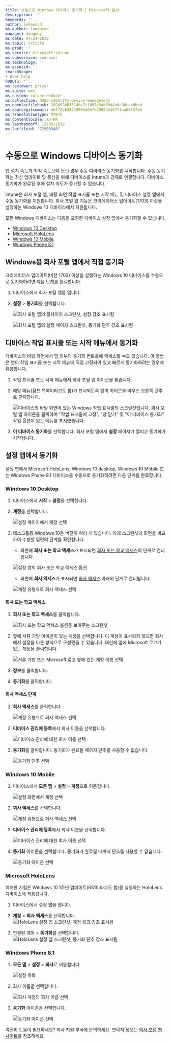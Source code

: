 ```yaml
---
title: 수동으로 Windows 디바이스 동기화 | Microsoft 문서
description: ''
keywords: ''
author: lenewsad
ms.author: lanewsad
manager: dougeby
ms.date: 07/24/2018
ms.topic: article
ms.prod: ''
ms.service: microsoft-intune
ms.subservice: end-user
ms.technology: ''
ms.assetid: ''
searchScope:
- User help
ROBOTS: ''
ms.reviewer: priyar
ms.suite: ems
ms.custom: intune-enduser
ms.collection: M365-identity-device-management
ms.openlocfilehash: 289d99603314be7c1097d54d59d4a0e90cae0bed
ms.sourcegitcommit: ebf72b038219904d6e7d20024b107f4aa68f57e6
ms.translationtype: MTE75
ms.contentlocale: ko-KR
ms.lasthandoff: 12/05/2019
ms.locfileid: "72508340"
---
```

# <a name="sync-your-windows-device-manually"></a>수동으로 Windows 디바이스 동기화

앱 설치 속도가 최적 속도보다 느린 경우 수동 디바이스 동기화를 시작합니다. 수동 동기화는 최신 업데이트 및 통신을 위해 디바이스를 Intune과 강제로 연결합니다. 디바이스 동기화가 완료된 후에 설치 속도가 증가할 수 있습니다.

Intune은 회사 포털 앱, 바탕 화면 작업 표시줄 또는 시작 메뉴 및 디바이스 설정 앱에서 수동 동기화를 지원합니다. 회사 포털 앱 기능은 크리에이터스 업데이트(1703) 이상을 실행하는 Windows 10 디바이스에서 지원됩니다. 

모든 Windows 디바이스는 다음을 포함한 디바이스 설정 앱에서 동기화할 수 있습니다.

* [Windows 10 Desktop](#windows-10-desktop)  
* [Microsoft HoloLens](#microsoft-hololens)   
* [Windows 10 Mobile](#windows-10-mobile)  
* [Windows Phone 8.1](#windows-phone-81)    

## <a name="sync-directly-from-company-portal-app-for-windows"></a>Windows용 회사 포털 앱에서 직접 동기화
크리에이터스 업데이트(버전 1703) 이상을 실행하는 Windows 10 디바이스를 수동으로 동기화하려면 다음 단계를 완료합니다.

1. 디바이스에서 회사 포털 앱을 엽니다.

2. **설정** > **동기화**를 선택합니다.

    ![회사 포털 앱의 홈페이지 스크린샷, 설정 강조 표시됨](./media/RS1_homePage_settings_04.png)  
    
    ![회사 포털 앱의 설정 페이지 스크린샷, 동기화 단추 강조 표시됨](./media/RS1_settingspage_sync05.png)  

## <a name="sync-from-device-taskbar-or-start-menu"></a>디바이스 작업 표시줄 또는 시작 메뉴에서 동기화   

디바이스의 바탕 화면에서 앱 외부의 동기화 컨트롤에 액세스할 수도 있습니다. 이 방법은 앱이 작업 표시줄 또는 시작 메뉴에 직접 고정되어 있고 빠르게 동기화하려는 경우에 유용합니다.  

1. 작업 표시줄 또는 시작 메뉴에서 회사 포털 앱 아이콘을 찾습니다.  
2. 해당 메뉴(점프 목록이라고도 함)가 표시되도록 앱의 아이콘을 마우스 오른쪽 단추로 클릭합니다.  

    ![디바이스의 바탕 화면에 있는 Windows 작업 표시줄의 스크린샷입니다. 회사 포털 앱 아이콘을 클릭하여 "작업 표시줄에 고정", "창 닫기" 및 "이 디바이스 동기화" 작업 옵션이 있는 메뉴를 표시했습니다.](./media/sync-device-from-start-menu-1807.png)  

3. **이 디바이스 동기화**를 선택합니다. 회사 포털 앱에서 **설정** 페이지가 열리고 동기화가 시작됩니다.  

## <a name="sync-from-settings-app"></a>설정 앱에서 동기화 
설정 앱에서 Microsoft HoloLens, Windows 10 desktop, Windows 10 Mobile 또는 Windows Phone 8.1 디바이스를 수동으로 동기화하려면 다음 단계를 완료합니다.  

### <a name="windows-10-desktop"></a>Windows 10 Desktop
1. 디바이스에서 **시작** > **설정**을 선택합니다.

2. **계정**을 선택합니다.

    ![설정 페이지에서 계정 선택](./media/win10pc-sync-2-settings-accounts.png)  

3. 데스크톱용 Windows 10은 버전이 여러 개 있습니다. 아래 스크린샷과 화면을 비교하여 수행할 일련의 단계를 확인합니다. 

    * 화면에 **회사 또는 학교 액세스**가 표시되면 [회사 또는 학교 액세스](#access-work-or-school-steps)의 단계로 건너뜁니다.

    ![설정 앱의 회사 또는 학교 액세스 옵션](./media/w10-enroll-rs1-connect-to-work-or-school.png)  

    * 화면에 **회사 액세스**가 표시되면 [회사 액세스](#work-access-steps) 아래의 단계로 건너뜁니다.  

    ![계정 유형으로 회사 액세스 선택](./media/win10pc-sync-3-work-access.png)

#### <a name="access-work-or-school-steps"></a>회사 또는 학교 액세스

1. **회사 또는 학교 액세스**를 클릭합니다.

    ![회사 또는 학교 액세스 옵션을 보여주는 스크린샷](./media/w10-enroll-rs1-connect-to-work-or-school.png)  

2. 옆에 서류 가방 아이콘이 있는 계정을 선택합니다. 이 계정이 표시되지 않으면 회사에서 설정을 다른 방식으로 구성했을 수 있습니다. 대신에 옆에 Microsoft 로고가 있는 계정을 클릭합니다.

     ![서류 가방 또는 Microsoft 로고 옆에 있는 계정 이름 선택](./media/win10pc-rs1-sync-info-button.png)

3. **정보**를 클릭합니다. 

4. **동기화**를 클릭합니다. 

#### <a name="work-access-steps"></a>회사 액세스 단계

1. **회사 액세스**를 클릭합니다.

    ![계정 유형으로 회사 액세스 선택](./media/win10pc-sync-3-work-access.png)

2. **디바이스 관리에 등록**에서 회사 이름을 선택합니다.

    ![디바이스 관리에 대한 회사 이름 선택](./media/win10pc-sync-4-tap-com-name.png)

3. **동기화**를 클릭합니다. 동기화가 완료될 때까지 단추를 사용할 수 없습니다.

    ![동기화 단추 선택](./media/win10pc-sync-5-tap-sync.png)  


### <a name="windows-10-mobile"></a>Windows 10 Mobile

   1. 디바이스에서 **모든 앱** > **설정** > **계정**으로 이동합니다.

       ![설정 화면에서 계정 선택](./media/win10m-sync-1-settings-accounts.png)

   2. **회사 액세스**를 선택합니다.

       ![계정 유형으로 회사 액세스 선택](./media/win10m-sync-2-work-access.png)

   3. **디바이스 관리에 등록**에서 회사 이름을 선택합니다.

       ![디바이스 관리에 대한 회사 이름 선택](./media/win10m-sync-3-tap-comp-name.png)

   4. **동기화** 아이콘을 선택합니다. 동기화가 완료될 때까지 단추를 사용할 수 없습니다.

       ![동기화 아이콘 선택](./media/win10m-sync-4-tap-sync.png)  
### <a name="microsoft-hololens"></a>Microsoft HoloLens  
이러한 지침은 Windows 10 1주년 업데이트(RS1이라고도 함)를 실행하는 HoloLens 디바이스에 적용됩니다. 
1. 디바이스에서 설정 앱을 엽니다.  

2. **계정** > **회사 액세스**를 선택합니다.  
    ![HoloLens 설정 앱 스크린샷, 계정 링크 강조 표시됨](./media/RS1_holoLens_SettingsRS1_Accounts_06.png)  

3. 연결된 계정 > **동기화**를 선택합니다.  ![HoloLens 설정 앱 스크린샷, 동기화 단추 강조 표시됨](./media/RS1_holoLens_SyncRS1_Sync_08.png)  

### <a name="windows-phone-81"></a>Windows Phone 8.1

1. **모든 앱** > **설정** > **회사**로 이동합니다.

    ![설정 목록](./media/wp81-1-sync-settings-workplace.png)

2. 회사 이름을 선택합니다.

    ![회사 계정의 회사 이름 선택](./media/wp81-2-sync-tap-compname.png)

3. **동기화** 아이콘을 선택합니다.

    ![동기화 아이콘 선택](./media/wp81-3-sync-tap-sync-button.png)

여전히 도움이 필요하세요? 회사 지원 부서에 문의하세요. 연락처 정보는 [회사 포털 웹 사이트](https://go.microsoft.com/fwlink/?linkid=2010980)를 참조하세요.
